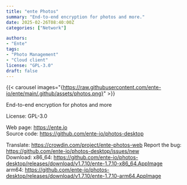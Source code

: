 ```yaml
---
title: "ente Photos"
summary: "End-to-end encryption for photos and more."
date: 2025-02-26T08:40:00Z
categories: ["Network"]

authors:
- "Ente"
tags: 
- "Photo Management"
- "Cloud client"
license: "GPL-3.0"
draft: false
---
```


{{< carousel images="{https://raw.githubusercontent.com/ente-io/ente/main/.github/assets/photos.png}" >}}

End-to-end encryption for photos and more

License: GPL-3.0

Web page: <https://ente.io>  
Source code: <https://github.com/ente-io/photos-desktop>

Translate: <https://crowdin.com/project/ente-photos-web>
Report the bug: <https://github.com/ente-io/photos-desktop/issues/new>  
Download:   x86_64: <https://github.com/ente-io/photos-desktop/releases/download/v1.7.10/ente-1.7.10-x86_64.AppImage>  
            arm64: <https://github.com/ente-io/photos-desktop/releases/download/v1.7.10/ente-1.7.10-arm64.AppImage>
